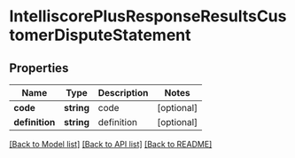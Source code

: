 # IntelliscorePlusResponseResultsCustomerDisputeStatement

## Properties
Name | Type | Description | Notes
------------ | ------------- | ------------- | -------------
**code** | **string** | code | [optional] 
**definition** | **string** | definition | [optional] 

[[Back to Model list]](../README.md#documentation-for-models) [[Back to API list]](../README.md#documentation-for-api-endpoints) [[Back to README]](../README.md)


